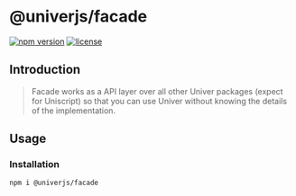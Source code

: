# @univerjs/facade

[![npm version](https://img.shields.io/npm/v/@univerjs/facade)](https://npmjs.org/packages/@univerjs/facade)
[![license](https://img.shields.io/npm/l/@univerjs/facade)](https://img.shields.io/npm/l/@univerjs/facade)

## Introduction

> Facade works as a API layer over all other Univer packages (expect for Uniscript) so that you can use Univer without knowing the details of the implementation.

## Usage

### Installation

```shell
npm i @univerjs/facade
```
